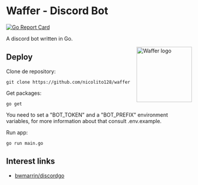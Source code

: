 # Waffer - Discord Bot
[![Go Report Card](https://goreportcard.com/badge/github.com/nicolito128/waffer)](https://goreportcard.com/report/github.com/nicolito128/waffer)

A discord bot written in Go.


<img align="right" alt="Waffer logo" src="https://i.imgur.com/guq55Wb_d.png" width="150">

## Deploy
Clone de repository:

    git clone https://github.com/nicolito128/waffer

Get packages:

    go get

You need to set a "BOT_TOKEN" and a "BOT_PREFIX" environment variables, for more information about that consult .env.example.

Run app:

    go run main.go

## Interest links
* [bwmarrin/discordgo][1]

[1]: https://github.com/bwmarrin/discordgo